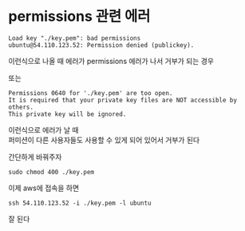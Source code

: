 # permissions 관련 에러
```
Load key "./key.pem": bad permissions
ubuntu@54.110.123.52: Permission denied (publickey).
```
이런식으로 나올 때 에러가 permissions 에러가 나서 거부가 되는 경우

또는 
```
Permissions 0640 for './key.pem' are too open.
It is required that your private key files are NOT accessible by others.
This private key will be ignored.
```

이런식으로 에러가 날 때   
퍼미션이 다른 사용자들도 사용할 수 있게 되어 있어서 거부가 된다 

간단하게 바꿔주자  

```
sudo chmod 400 ./key.pem 
```

이제 aws에 접속을 하면 
```
ssh 54.110.123.52 -i ./key.pem -l ubuntu
```

잘 된다
